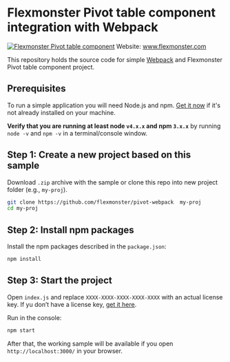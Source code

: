 # Flexmonster Pivot table component integration with Webpack
[![Flexmonster Pivot table component](https://s3.amazonaws.com/flexmonster/github/fm-github-cover.png)](http://flexmonster.com)
Website: www.flexmonster.com

This repository holds the source code for simple [Webpack](https://webpack.js.org/) and Flexmonster Pivot table component project. 

## Prerequisites

To run a simple application you will need Node.js and npm. <a href="https://docs.npmjs.com/getting-started/installing-node" target="_blank" title="Installing Node.js and updating npm">
Get it now</a> if it's not already installed on your machine.
 
**Verify that you are running at least node `v4.x.x` and npm `3.x.x`**
by running `node -v` and `npm -v` in a terminal/console window.

## Step 1: Create a new project based on this sample

Download `.zip` archive with the sample or clone this repo into new project folder (e.g., `my-proj`).
```bash
git clone https://github.com/flexmonster/pivot-webpack  my-proj
cd my-proj
```

## Step 2: Install npm packages

Install the npm packages described in the `package.json`:

```bash
npm install
```

## Step 3: Start the project
Open `index.js` and replace `XXXX-XXXX-XXXX-XXXX-XXXX` with an actual license key. If yu don’t have a license key, [get it here](https://www.flexmonster.com/download-page/).

Run in the console:

```bash
npm start
```

After that, the working sample will be available if you open `http://localhost:3000/` in your browser.